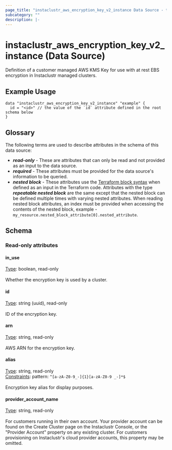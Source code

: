 ```yaml
---
page_title: "instaclustr_aws_encryption_key_v2_instance Data Source - terraform-provider-instaclustr"
subcategory: ""
description: |-
---
```


# instaclustr_aws_encryption_key_v2_instance (Data Source)
Definition of a customer managed AWS KMS Key for use with at rest EBS encryption in Instaclustr managed clusters.
## Example Usage
```
data "instaclustr_aws_encryption_key_v2_instance" "example" { 
  id = "<id>" // the value of the `id` attribute defined in the root schema below
}
```
## Glossary
The following terms are used to describe attributes in the schema of this data source:
- **_read-only_** - These are attributes that can only be read and not provided as an input to the data source.
- **_required_** - These attributes must be provided for the data source's information to be queried.
- **_nested block_** - These attributes use the [Terraform block syntax](https://www.terraform.io/language/attr-as-blocks) when defined as an input in the Terraform code. Attributes with the type **_repeatable nested block_** are the same except that the nested block can be defined multiple times with varying nested attributes. When reading nested block attributes, an index must be provided when accessing the contents of the nested block, example - `my_resource.nested_block_attribute[0].nested_attribute`.
## Schema
### Read-only attributes
#### in_use
<ins>Type</ins>: boolean, read-only<br>
<br>Whether the encryption key is used by a cluster.
#### id
<ins>Type</ins>: string (uuid), read-only<br>
<br>ID of the encryption key.
#### arn
<ins>Type</ins>: string, read-only<br>
<br>AWS ARN for the encryption key.
#### alias
<ins>Type</ins>: string, read-only<br>
<ins>Constraints</ins>: pattern: `^[a-zA-Z0-9_-]{1}[a-zA-Z0-9 _-]*$`<br><br>Encryption key alias for display purposes.
#### provider_account_name
<ins>Type</ins>: string, read-only<br>
<br>For customers running in their own account. Your provider account can be found on the Create Cluster page on the Instaclustr Console, or the "Provider Account" property on any existing cluster. For customers provisioning on Instaclustr's cloud provider accounts, this property may be omitted.
